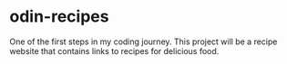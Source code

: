 # odin-recipes

One of the first steps in my coding journey. This project will be a recipe website that contains links to recipes for delicious food.
